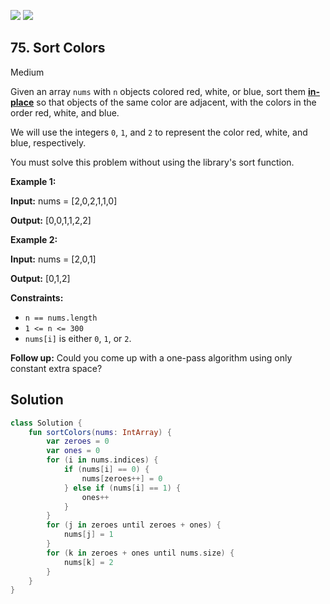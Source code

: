 [![](https://img.shields.io/github/stars/javadev/LeetCode-in-Kotlin?label=Stars&style=flat-square)](https://github.com/javadev/LeetCode-in-Kotlin)
[![](https://img.shields.io/github/forks/javadev/LeetCode-in-Kotlin?label=Fork%20me%20on%20GitHub%20&style=flat-square)](https://github.com/javadev/LeetCode-in-Kotlin/fork)

## 75\. Sort Colors

Medium

Given an array `nums` with `n` objects colored red, white, or blue, sort them **[in-place](https://en.wikipedia.org/wiki/In-place_algorithm)** so that objects of the same color are adjacent, with the colors in the order red, white, and blue.

We will use the integers `0`, `1`, and `2` to represent the color red, white, and blue, respectively.

You must solve this problem without using the library's sort function.

**Example 1:**

**Input:** nums = [2,0,2,1,1,0]

**Output:** [0,0,1,1,2,2]

**Example 2:**

**Input:** nums = [2,0,1]

**Output:** [0,1,2]

**Constraints:**

*   `n == nums.length`
*   `1 <= n <= 300`
*   `nums[i]` is either `0`, `1`, or `2`.

**Follow up:** Could you come up with a one-pass algorithm using only constant extra space?

## Solution

```kotlin
class Solution {
    fun sortColors(nums: IntArray) {
        var zeroes = 0
        var ones = 0
        for (i in nums.indices) {
            if (nums[i] == 0) {
                nums[zeroes++] = 0
            } else if (nums[i] == 1) {
                ones++
            }
        }
        for (j in zeroes until zeroes + ones) {
            nums[j] = 1
        }
        for (k in zeroes + ones until nums.size) {
            nums[k] = 2
        }
    }
}
```